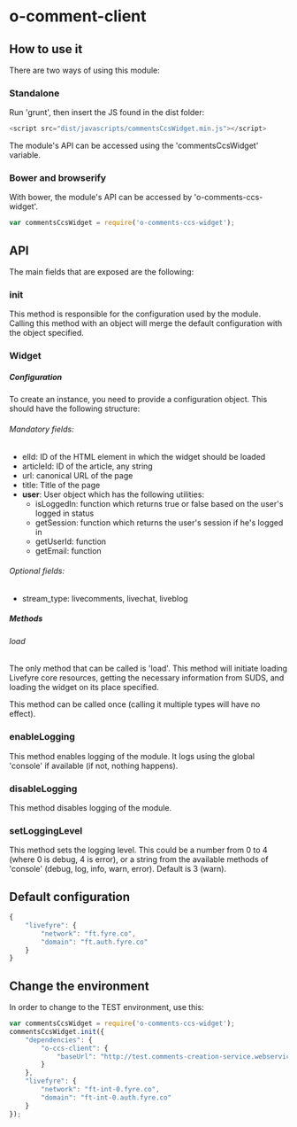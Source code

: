 # o-comment-client

## How to use it
There are two ways of using this module:

### Standalone
Run 'grunt', then insert the JS found in the dist folder:

```javascript
<script src="dist/javascripts/commentsCcsWidget.min.js"></script>
```

The module's API can be accessed using the 'commentsCcsWidget' variable.

### Bower and browserify
With bower, the module's API can be accessed by 'o-comments-ccs-widget'.

```javascript
var commentsCcsWidget = require('o-comments-ccs-widget');
```

## API
The main fields that are exposed are the following:

### init
This method is responsible for the configuration used by the module. Calling this method with an object will merge the default configuration with the object specified.

### Widget


##### Configuration
To create an instance, you need to provide a configuration object. This should have the following structure:

###### Mandatory fields:
 - elId: ID of the HTML element in which the widget should be loaded
 - articleId: ID of the article, any string
 - url: canonical URL of the page
 - title: Title of the page
 - <strong>user</strong>: User object which has the following utilities:
    + isLoggedIn: function which returns true or false based on the user's logged in status
    + getSession: function which returns the user's session if he's logged in
    + getUserId: function
    + getEmail: function
    
###### Optional fields:
 - stream_type: livecomments, livechat, liveblog

##### Methods
###### load
The only method that can be called is 'load'. This method will initiate loading Livefyre core resources, getting the necessary information from SUDS, and loading the widget on its place specified.

This method can be called once (calling it multiple types will have no effect).

### enableLogging
This method enables logging of the module. It logs using the global 'console' if available (if not, nothing happens).

### disableLogging
This method disables logging of the module.

### setLoggingLevel
This method sets the logging level. This could be a number from 0 to 4 (where 0 is debug, 4 is error), or a string from the available methods of 'console' (debug, log, info, warn, error).
Default is 3 (warn).

## Default configuration

```javascript
{
    "livefyre": {
        "network": "ft.fyre.co",
        "domain": "ft.auth.fyre.co"
    }
}
```

## Change the environment
In order to change to the TEST environment, use this:

```javascript
var commentsCcsWidget = require('o-comments-ccs-widget');
commentsCcsWidget.init({
    "dependencies": {
        "o-ccs-client": {
            "baseUrl": "http://test.comments-creation-service.webservices.ft.com"
        }
    },
    "livefyre": {
        "network": "ft-int-0.fyre.co",
        "domain": "ft-int-0.auth.fyre.co"
    }
});
```